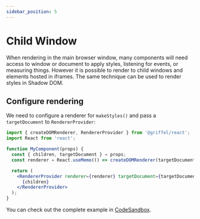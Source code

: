 ```yaml
---
sidebar_position: 5
---
```


# Child Window

When rendering in the main browser window, many components will need access to window or document to apply styles, listening for events, or measuring things. However it is possible to render to child windows and elements hosted in iframes. The same technique can be used to render styles in Shadow DOM.

## Configure rendering

We need to configure a renderer for `makeStyles()` and pass a `targetDocument` to `RendererProvider`:

```jsx
import { createDOMRenderer, RendererProvider } from '@griffel/react';
import React from 'react';

function MyComponent(props) {
  const { children, targetDocument } = props;
  const renderer = React.useMemo(() => createDOMRenderer(targetDocument), [targetDocument]);

  return (
    <RendererProvider renderer={renderer} targetDocument={targetDocument}>
      {children}
    </RendererProvider>
  );
}
```

You can check out the complete example in [CodeSandbox](https://codesandbox.io/s/griffel-react-rendering-into-iframe-btezpu).
